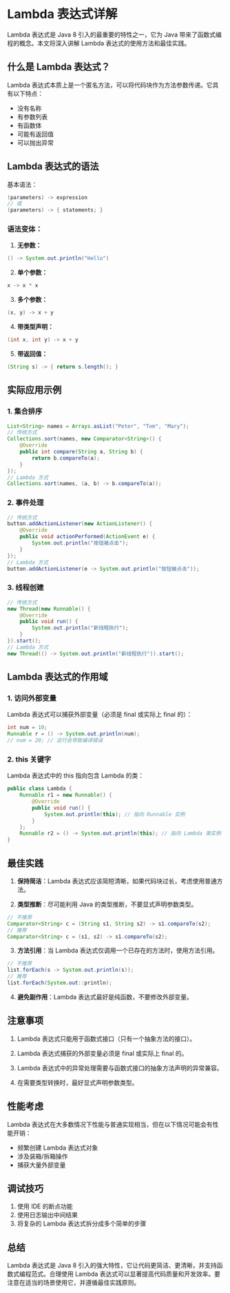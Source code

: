 # Lambda 表达式详解

Lambda 表达式是 Java 8 引入的最重要的特性之一，它为 Java 带来了函数式编程的概念。本文将深入讲解 Lambda 表达式的使用方法和最佳实践。

## 什么是 Lambda 表达式？
Lambda 表达式本质上是一个匿名方法，可以将代码块作为方法参数传递。它具有以下特点：
- 没有名称
- 有参数列表
- 有函数体
- 可能有返回值
- 可以抛出异常

## Lambda 表达式的语法
基本语法：
```java
(parameters) -> expression
// 或
(parameters) -> { statements; }
```

### 语法变体：
1. **无参数：**
```java
() -> System.out.println("Hello")
```

2. **单个参数：**
```java
x -> x * x
```

3. **多个参数：**
```java
(x, y) -> x + y
```

4. **带类型声明：**
```java
(int x, int y) -> x + y
```

5. **带返回值：**
```java
(String s) -> { return s.length(); }
```

## 实际应用示例

### 1. 集合排序
```java
List<String> names = Arrays.asList("Peter", "Tom", "Mary");
// 传统方式
Collections.sort(names, new Comparator<String>() {
    @Override
    public int compare(String a, String b) {
        return b.compareTo(a);
    }
});
// Lambda 方式
Collections.sort(names, (a, b) -> b.compareTo(a));
```

### 2. 事件处理
```java
// 传统方式
button.addActionListener(new ActionListener() {
    @Override
    public void actionPerformed(ActionEvent e) {
        System.out.println("按钮被点击");
    }
});
// Lambda 方式
button.addActionListener(e -> System.out.println("按钮被点击"));
```

### 3. 线程创建
```java
// 传统方式
new Thread(new Runnable() {
    @Override
    public void run() {
        System.out.println("新线程执行");
    }
}).start();
// Lambda 方式
new Thread(() -> System.out.println("新线程执行")).start();
```

## Lambda 表达式的作用域

### 1. 访问外部变量
Lambda 表达式可以捕获外部变量（必须是 final 或实际上 final 的）：
```java
int num = 10;
Runnable r = () -> System.out.println(num);
// num = 20; // 这行会导致编译错误
```

### 2. this 关键字
Lambda 表达式中的 this 指向包含 Lambda 的类：
```java
public class Lambda {
    Runnable r1 = new Runnable() {
        @Override
        public void run() {
            System.out.println(this); // 指向 Runnable 实例
        }
    };
    Runnable r2 = () -> System.out.println(this); // 指向 Lambda 类实例
}
```

## 最佳实践

1. **保持简洁**：Lambda 表达式应该简短清晰，如果代码块过长，考虑使用普通方法。

2. **类型推断**：尽可能利用 Java 的类型推断，不要显式声明参数类型。
```java
// 不推荐
Comparator<String> c = (String s1, String s2) -> s1.compareTo(s2);
// 推荐
Comparator<String> c = (s1, s2) -> s1.compareTo(s2);
```

3. **方法引用**：当 Lambda 表达式仅调用一个已存在的方法时，使用方法引用。
```java
// 不推荐
list.forEach(s -> System.out.println(s));
// 推荐
list.forEach(System.out::println);
```

4. **避免副作用**：Lambda 表达式最好是纯函数，不要修改外部变量。

## 注意事项

1. Lambda 表达式只能用于函数式接口（只有一个抽象方法的接口）。

2. Lambda 表达式捕获的外部变量必须是 final 或实际上 final 的。

3. Lambda 表达式中的异常处理需要与函数式接口的抽象方法声明的异常兼容。

4. 在需要类型转换时，最好显式声明参数类型。

## 性能考虑
Lambda 表达式在大多数情况下性能与普通实现相当，但在以下情况可能会有性能开销：
- 频繁创建 Lambda 表达式对象
- 涉及装箱/拆箱操作
- 捕获大量外部变量

## 调试技巧
1. 使用 IDE 的断点功能
2. 使用日志输出中间结果
3. 将复杂的 Lambda 表达式拆分成多个简单的步骤

## 总结
Lambda 表达式是 Java 8 引入的强大特性，它让代码更简洁、更清晰，并支持函数式编程范式。合理使用 Lambda 表达式可以显著提高代码质量和开发效率。要注意在适当的场景使用它，并遵循最佳实践原则。
